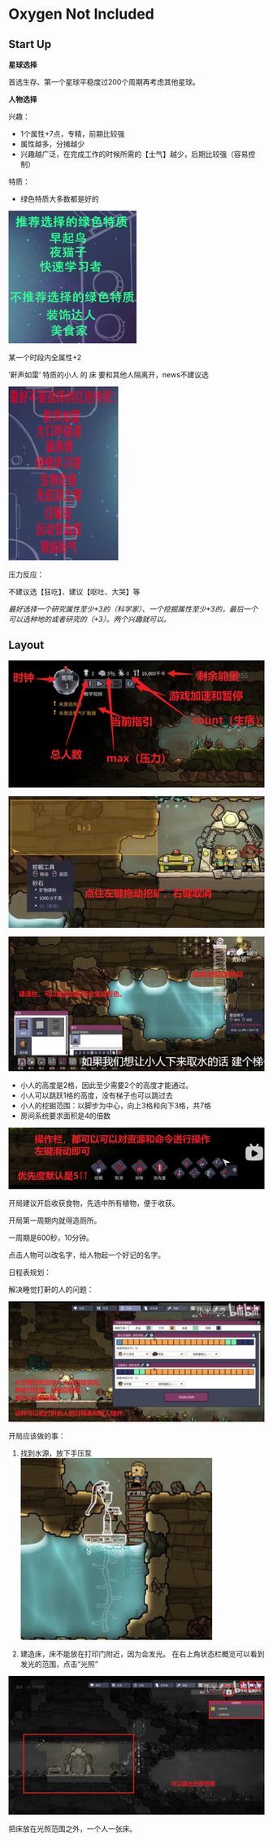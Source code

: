 Oxygen Not Included
========================

## Start Up

**星球选择**

首选生存、第一个星球平稳度过200个周期再考虑其他星球。

**人物选择**

兴趣：

- 1个属性+7点，专精，前期比较强
- 属性越多，分摊越少
- 兴趣越广泛，在完成工作的时候所需的【士气】越少，后期比较强（容易控制）

特质：

- 绿色特质大多数都是好的

![qownnotes-media-wighjy](Start.imgs/qownnotes-media-wighjy.png)

某一个时段内全属性+2

‘鼾声如雷’ 特质的小人 的 床 要和其他人隔离开，news不建议选

![qownnotes-media-vxeKBL](Start.imgs/qownnotes-media-vxeKBL.png)

压力反应：

不建议选【狂吃】、建议【呕吐、大哭】等

*最好选择一个研究属性至少+3的（科学家）、一个挖掘属性至少+3的，最后一个可以选种地的或者研究的（+3）。两个兴趣就可以。*


## Layout

![qownnotes-media-AEqJCs](Start.imgs/qownnotes-media-AEqJCs.png)

![qownnotes-media-KhgJLI](Start.imgs/qownnotes-media-KhgJLI.png)

![qownnotes-media-GHTdNd](Start.imgs/qownnotes-media-GHTdNd.png)

- 小人的高度是2格，因此至少需要2个的高度才能通过。
- 小人可以跳跃1格的高度，没有梯子也可以跳过去
- 小人的挖掘范围：以脚步为中心，向上3格和向下3格，共7格
- 房间系统要求面积是4的倍数

![qownnotes-media-WHHeDd](Start.imgs/qownnotes-media-WHHeDd.png)

开局建议开启收获食物，先选中所有植物，便于收获。

开局第一周期内就得造厕所。

一周期是600秒，10分钟。

点击人物可以改名字，给人物起一个好记的名字。

日程表规划：

解决睡觉打鼾的人的问题：

![qownnotes-media-OchDKt](Start.imgs/qownnotes-media-OchDKt.png)

开局应该做的事：

1. 找到水源，放下手压泵
   ![qownnotes-media-ZpSRwL](Start.imgs/qownnotes-media-ZpSRwL.png)

2. 建造床，床不能放在打印门附近，因为会发光。
   在右上角状态栏概览可以看到发光的范围，点击“光照”

![qownnotes-media-VOnyEe](Start.imgs/qownnotes-media-VOnyEe.png)

把床放在光照范围之外，一个人一张床。

